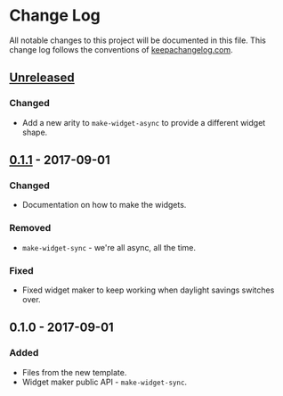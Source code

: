 # Change Log
All notable changes to this project will be documented in this file. This change log follows the conventions of [keepachangelog.com](http://keepachangelog.com/).

## [Unreleased]
### Changed
- Add a new arity to `make-widget-async` to provide a different widget shape.

## [0.1.1] - 2017-09-01
### Changed
- Documentation on how to make the widgets.

### Removed
- `make-widget-sync` - we're all async, all the time.

### Fixed
- Fixed widget maker to keep working when daylight savings switches over.

## 0.1.0 - 2017-09-01
### Added
- Files from the new template.
- Widget maker public API - `make-widget-sync`.

[Unreleased]: https://github.com/your-name/page-rank/compare/0.1.1...HEAD
[0.1.1]: https://github.com/your-name/page-rank/compare/0.1.0...0.1.1
